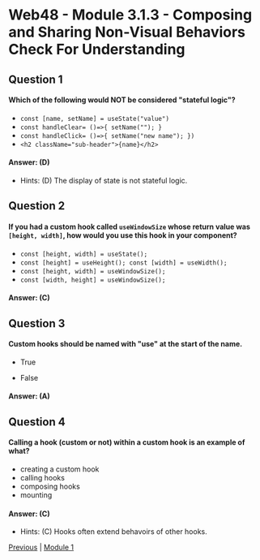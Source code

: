 # Web48 - Module 3.1.3 - Composing and Sharing Non-Visual Behaviors Check For Understanding

## Question 1

####  Which of the following would NOT be considered "stateful logic"?

- ```const [name, setName] = useState("value")``` 
- ```const handleClear= ()=>{ setName(""); }``` 
- ```const handleClick= ()=>{ setName("new name"); })``` 
- ```<h2 className="sub-header">{name}</h2>``` 
 

#### Answer:   (D) 

- Hints: (D)    The display of state is not stateful logic.

## Question 2

####  If you had a custom hook called ```useWindowSize``` whose return value was ```[height, width]```, how would you use this hook in your component?

- ```const [height, width] = useState();``` 
- ```const [height] = useHeight(); const [width] = useWidth();``` 
- ```const [height, width] = useWindowSize();``` 
- ```const [width, height] = useWindowSize();``` 

#### Answer:   (C) 

## Question 3

####  Custom hooks should be named with "use" at the start of the name.

- True

- False

#### Answer:   (A) 

## Question 4

####  Calling a hook (custom or not) within a custom hook is an example of what?

- creating a custom hook 
- calling hooks 
- composing hooks 
- mounting

#### Answer:   (C) 

- Hints: (C)    Hooks often extend behavoirs of other hooks.





[Previous](./Object_3.md) | [Module 1](../../Module_1-Class-Components/README.md)
